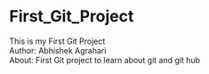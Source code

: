 # First_Git_Project
This is my First Git Project
<br>
Author: Abhishek Agrahari
<br>
About: First Git project to learn about git and git hub
